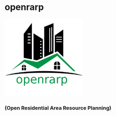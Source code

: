 # openrarp
<div>
  <img src="images/openrarp_logo_large.png" width="50%" alt="openrarp logo"/>
</div>
<h3>(Open Residential Area Resource Planning)</h3>
